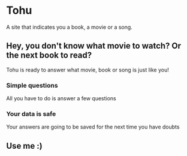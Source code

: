 # Tohu
A site that indicates you a book, a movie or a song.
## Hey, you don't know what movie to watch? Or the next book to read?
Tohu is ready to answer what movie, book or song is just like you!
### Simple questions
All you have to do is answer a few questions 
### Your data is safe
Your answers are going to be saved for the next time you have doubts

## Use me :)
